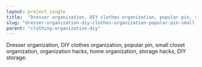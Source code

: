 ```yaml
---
layout: project_single
title:  "Dresser organization, DIY clothes organization, popular pin, small closet organization, organization hacks, home organization, storage hacks, DIY storage."
slug: "dresser-organization-diy-clothes-organization-popular-pin-small-closet-organization-organization-hacks-home-organization-storage"
parent: "clothing-organization-diy"
---
```

Dresser organization, DIY clothes organization, popular pin, small closet organization, organization hacks, home organization, storage hacks, DIY storage.